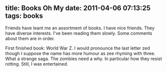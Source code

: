 title: Books Oh My
date: 2011-04-06 07:13:25
tags: books
---

<div class='post_body'>Friends have leant me an assortment of books. I have nice friends. They have diverse interests.  I've been reading them slowly. Some comments about them are in order. <p>First finished book: World War Z. I would pronounce the last letter zed though I suppose the name has more humour as zee rhyming with three. What a strange saga. The zombies need a why. In particular how they resist rotting. Still, I was entertained.</p></div>

